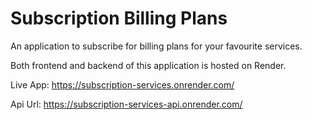 # Subscription Billing Plans 
An application to subscribe for billing plans for your favourite services.

Both frontend and backend of this application is hosted on Render.

Live App: https://subscription-services.onrender.com/

Api Url: https://subscription-services-api.onrender.com/